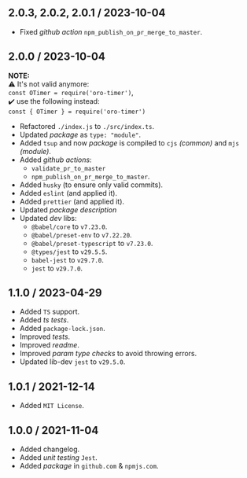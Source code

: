 ## 2.0.3, 2.0.2, 2.0.1 / 2023-10-04
* Fixed _github action_ `npm_publish_on_pr_merge_to_master`.

## 2.0.0 / 2023-10-04

**NOTE:**<br>
⚠️ It's not valid anymore:<br>`const OTimer = require('oro-timer')`,<br>
✔️ use the following instead:<br>`const { OTimer } = require('oro-timer')`

* Refactored `./index.js` to `./src/index.ts`.
* Updated _package_ as `type: "module"`.
* Added `tsup` and now _package_ is compiled to `cjs` _(common)_ and `mjs` _(module)_.
* Added _github actions_:
  * `validate_pr_to_master`
  * `npm_publish_on_pr_merge_to_master`.
* Added `husky` (to ensure only valid commits).
* Added `eslint` (and applied it).
* Added `prettier` (and applied it).
* Updated _package description_
* Updated _dev_ libs:
  * `@babel/core` to `v7.23.0`.
  * `@babel/preset-env` to `v7.22.20`.
  * `@babel/preset-typescript` to `v7.23.0`.
  * `@types/jest` to `v29.5.5`.
  * `babel-jest` to `v29.7.0`.
  * `jest` to `v29.7.0`.

## 1.1.0 / 2023-04-29
* Added `TS` support.
* Added _ts tests_.
* Added `package-lock.json`.
* Improved _tests_.
* Improved _readme_.
* Improved _param type checks_ to avoid throwing errors.
* Updated lib-dev `jest` to `v29.5.0`.

## 1.0.1 / 2021-12-14
* Added `MIT License`.

## 1.0.0 / 2021-11-04
* Added changelog.
* Added _unit testing_ `Jest`.
* Added _package_ in `github.com` & `npmjs.com`.
